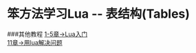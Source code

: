 ﻿笨方法学习Lua -- 表结构(Tables)
==============


###其他教程
[1-5章->Lua入门](Chapter1-5.md)<br>
[11章->用lua解决问题](Chapter11.md)<br>

